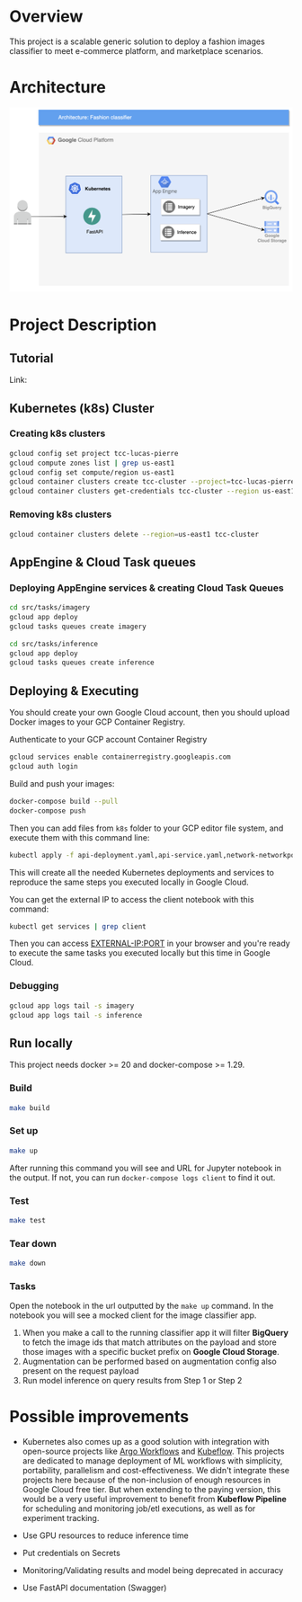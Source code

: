# Overview

This project is a scalable generic solution to deploy a fashion images classifier to meet e-commerce platform, and marketplace scenarios.

# Architecture

![Architecture](./diagrams/tcc-architecture.png)

# Project Description

## Tutorial

Link: <link>

## Kubernetes (k8s) Cluster

### Creating k8s clusters
```sh
gcloud config set project tcc-lucas-pierre
gcloud compute zones list | grep us-east1
gcloud config set compute/region us-east1
gcloud container clusters create tcc-cluster --project=tcc-lucas-pierre --region=us-east1 --num-nodes=2 --preemptible
gcloud container clusters get-credentials tcc-cluster --region us-east1
```

### Removing k8s clusters
```sh
gcloud container clusters delete --region=us-east1 tcc-cluster
```

## AppEngine & Cloud Task queues
### Deploying AppEngine services & creating Cloud Task Queues
```sh
cd src/tasks/imagery
gcloud app deploy
gcloud tasks queues create imagery
```

```sh
cd src/tasks/inference
gcloud app deploy
gcloud tasks queues create inference
```
## Deploying & Executing

You should create your own Google Cloud account, then you should upload Docker images to your GCP Container Registry.

Authenticate to your GCP account Container Registry
```sh
gcloud services enable containerregistry.googleapis.com
gcloud auth login
```

Build and push your images:
```sh
docker-compose build --pull
docker-compose push
```

Then you can add files from `k8s` folder to your GCP editor file system, and execute them with this command line:
```sh
kubectl apply -f api-deployment.yaml,api-service.yaml,network-networkpolicy.yaml,variables-env-configmap.yaml
```
This will create all the needed Kubernetes deployments and services to reproduce the same steps you executed locally in Google Cloud.

You can get the external IP to access the client notebook with this command:
```sh
kubectl get services | grep client
```
Then you can access <EXTERNAL-IP:PORT> in your browser and you're ready to execute the same tasks you executed locally but this time in Google Cloud.

### Debugging
```sh
gcloud app logs tail -s imagery
gcloud app logs tail -s inference
```

## Run locally

This project needs docker >= 20 and docker-compose >= 1.29.

### Build

```sh
make build
```

### Set up

```sh
make up
```

After running this command you will see and URL for Jupyter notebook in the output. If not, you can run `docker-compose logs client` to find it out.

### Test

```sh
make test
```

### Tear down

```sh
make down
```

### Tasks

Open the notebook in the url outputted by the `make up` command. In the notebook you will see a mocked client for the image classifier app.

1. When you make a call to the running classifier app it will filter **BigQuery** to fetch the image ids that match attributes on the payload and store those images with a specific bucket prefix on **Google Cloud Storage**. 
2. Augmentation can be performed based on augmentation config also present on the request payload
3. Run model inference on query results from Step 1 or Step 2

# Possible improvements

* Kubernetes also comes up as a good solution with integration with open-source projects like [Argo Workflows](https://argoproj.github.io/argo-workflows/) and [Kubeflow](https://www.kubeflow.org/). This projects are dedicated to manage deployment of ML workflows with simplicity, portability, parallelism and cost-effectiveness.
We didn't integrate these projects here because of the non-inclusion of enough resources in Google Cloud free tier. But when extending to the paying version, this would be a very useful improvement to benefit from **Kubeflow Pipeline** for scheduling and monitoring job/etl executions, as well as for experiment tracking.

* Use GPU resources to reduce inference time
* Put credentials on Secrets
* Monitoring/Validating results and model being deprecated in accuracy
* Use FastAPI documentation (Swagger)